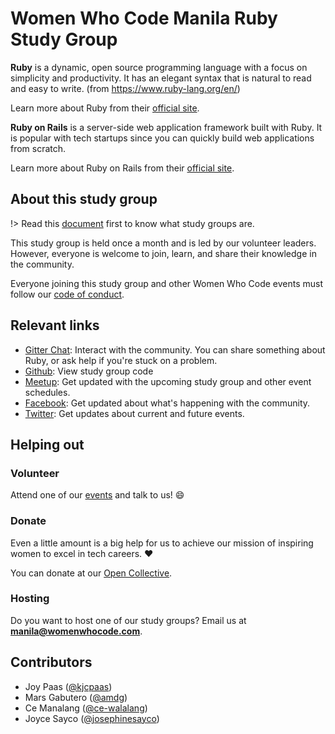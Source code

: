 <!--
  UPDATE THIS:

  Update with introduction about your study group
-->
# Women Who Code Manila Ruby Study Group

**Ruby** is a dynamic, open source programming language with a focus on simplicity and productivity. It has an elegant syntax that is natural to read and easy to write. (from https://www.ruby-lang.org/en/)

Learn more about Ruby from their [official site](https://www.ruby-lang.org/en/).

**Ruby on Rails** is a server-side web application framework built with Ruby. It is popular with tech startups since you can quickly build web applications from scratch.

Learn more about Ruby on Rails from their [official site](https://rubyonrails.org/).

## About this study group

!> Read this [document](wwcodemanila/study_groups.md) first to know what study groups are.

This study group is held once a month and is led by our volunteer leaders. However, everyone is welcome to join, learn, and share their knowledge in the community.

Everyone joining this study group and other Women Who Code events must follow our [code of conduct](https://github.com/WomenWhoCode/guidelines-resources/blob/master/code_of_conduct.md).

<!--
  UPDATE THIS:

  You can add other information about how your study group here.

  DO NOT remove the lines above (under "About this study group") as they are important reminders about study groups
-->

## Relevant links

<!--
  UPDATE THIS:

  Change Gitter and Github links to the ones corresponding to your study groups
-->
- [Gitter Chat](https://gitter.im/WWCodeManila/Ruby-On-Rails): Interact with the community. You can share something about Ruby, or ask help if you're stuck on a problem.
- [Github](https://github.com/wwcodemanila/WWCodeManila-Ruby.RubyOnRails): View study group code
- [Meetup](https://meetup.com/Women-Who-Code-Manila): Get updated with the upcoming study group and other event schedules.
- [Facebook](https://facebook.com/wwcodemanila): Get updated about what's happening with the community.
- [Twitter](https://twitter.com/wwcodemanila): Get updates about current and future events.

## Helping out

### Volunteer

Attend one of our [events](https://bit.ly/wwcodemanilameetups) and talk to us! :smile:

### Donate

Even a little amount is a big help for us to achieve our mission of inspiring women to excel in tech careers. :heart:

You can donate at our [Open Collective](https://opencollective.com/wwcodemanila).

### Hosting

Do you want to host one of our study groups? Email us at **manila@womenwhocode.com**.

## Contributors
<!--
  UPDATE THIS:

  Add the contributors to the study group resources here.
  Credit where credit's due :smile:
-->
- Joy Paas ([@kjcpaas](https://github.com/kjcpaas))
- Mars Gabutero ([@amdg](https://github.com/amdg))
- Ce Manalang ([@ce-walalang](https://github.com/ce-walalang))
- Joyce Sayco ([@josephinesayco](https://github.com/josephinesayco))
